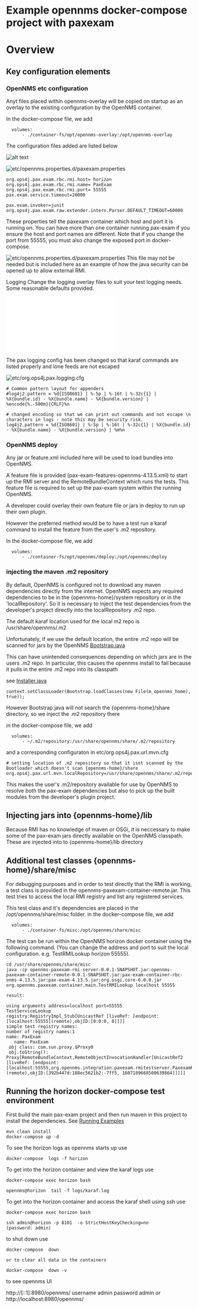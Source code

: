 # Example opennms docker-compose project with paxexam

# Overview

## Key configuration elements


### OpenNMS etc configuration
Anyt files placed within opennms-overlay will be copied on startup as an overlay to the existing configuration by the OpenNMS container.

In the docker-compose file, we add 

```
  volumes:
      - ./container-fs/opt/opennms-overlay:/opt/opennms-overlay
```
The configuration files added are listed below

![alt text](../docs/images/injectedFilesOpenNMS.jpg "Figure injectedFilesOpenNMS.jpg")

![etc/opennms.properties.d/paxexam.properties](../minimal-horizon/container-fs/opt/opennms-overlay/etc/opennms.properties.d/paxexam.properties)

```
org.ops4j.pax.exam.rbc.rmi.host= horizon
org.ops4j.pax.exam.rbc.rmi.name= PaxExam
org.ops4j.pax.exam.rbc.rmi.port= 55555
pax.exam.service.timeout=20000

pax.exam.invoker=junit
org.ops4j.pax.exam.raw.extender.intern.Parser.DEFAULT_TIMEOUT=60000

```
These properties tell the paxexam container which host and port it is running on. 
You can have more than one container running pax-exam if you ensure the host and port names are different. 
Note that if you change the port from 55555, you must also change the exposed port in docker-compose.

![etc/opennms.properties.d/paxexam.properties](../minimal-horizon/container-fs/opt/opennms-overlay/etc/opennms.properties.d/security.properties)
This file may not be needed but is included here as an example of how the java security can be opened up to allow external RMI.

Logging
Change the logging overlay files to suit your test logging needs.
Some reasonable defaults provided.

![etc/log4j2.xml](../minimal-horizon/container-fs/opt/opennms-overlay/etc/log4j2.xml)

The pax logging config has been changed so that karaf commands are listed properly and lone feeds are not escaped

![etc/org.ops4j.pax.logging.cfg](../minimal-horizon/container-fs/opt/opennms-overlay/etc/org.ops4j.pax.logging.cfg)

```
# Common pattern layout for appenders
#log4j2.pattern = %d{ISO8601} | %-5p | %-16t | %-32c{1} | %X{bundle.id} - %X{bundle.name} - %X{bundle.version} | %encode{%.-500m}{CRLF}%n

# changed encoding so that we can print out commands and not escape \n characters in logs - note this may be security risk.
log4j2.pattern = %d{ISO8601} | %-5p | %-16t | %-32c{1} | %X{bundle.id} - %X{bundle.name} - %X{bundle.version} | %m%n

```

### OpenNMS deploy
Any jar or feature.xml included here will be used to load bundles into OpenNMS. 

A feature file is provided (pax-exam-features-opennms-4.13.5.xml) to start up the RMI server and the RemoteBundleContext which runs the tests. 
This feature file is required to set up the pax-exam system within the running OpenNMS.

A developer could overlay their own feature file or jars in deploy to run up their own plugin.
 
However the preferred method would be to have a test run a karaf command to install the feature from the user's .m2 repository.

In the docker-compose file, we add 

```
  volumes:
      - ./container-fs/opt/opennms/deploy:/opt/opennms/deploy
```

### injecting the maven .m2 repository
By default, OpenNMS is configured not to download any maven dependencies directly from the internet.
OpenNMS expects any required dependencies to be in the {opennms-home}/system repository or in the 'localRepository'.
So it is necessary to inject the test dependencies from the developer's project directly into the localRepository .m2 repo.

The default karaf location used for the local m2 repo is /usr/share/opennms/.m2

Unfortunately, if we use the default location, the entire .m2 repo will be scanned for jars by the OpenNMS [Bootstrap.java](https://github.com/OpenNMS/opennms/blob/develop/opennms-bootstrap/src/main/java/org/opennms/bootstrap/Bootstrap.java)

This can have unintended consequences depending on which jars are in the users .m2 repo.
In particular, this causes the opennms install to fail because it pulls in the entire .m2 repo into its classpath

see [Installer.java](https://github.com/OpenNMS/opennms/blob/develop/opennms-install/src/main/java/org/opennms/install/Installer.java)

```
context.setClassLoader(Bootstrap.loadClasses(new File(m_opennms_home), true));
```
However Bootstrap.java will not search the {opennms-home}/share directory, so we inject the .m2 repository there

in the docker-compose file, we add 

```
  volumes:
      - ~/.m2/repository:/usr/share/opennms/share/.m2/repository
```
and a corresponding configuraton in
etc/org.ops4j.pax.url.mvn.cfg

```
# setting location of .m2 repository so that it isnt scanned by the Bootloader which doesn't scan {opennms-home}/share
org.ops4j.pax.url.mvn.localRepository=/usr/share/opennms/share/.m2/repository
```
This makes the user's .m2/repository available for use by OpenNMS to resolve both the pax-exam dependencies but also to pick up the built modules from the developer's plugin project.

## Injecting jars into {opennms-home}/lib
Because RMI has no knowledge of maven or OSGi, it is neccessary to make some of the pax-exam jars directly available on the OpenNMS classpath.
These are injected into to {opennms-home}/lib directory

## Additional test classes {opennms-home}/share/misc
For debugging purposes and in order to test directly that the RMI is working, a test class is provided in the opennms-paxexam-container-remote.jar. 
This test tries to access the local RMI registry and list any registered services. 

This test class and it's dependencies are placed in the /opt/opennms/share/misc folder.
in the docker-compose file, we add 

```
  volumes:
      - ./container-fs/misc:/opt/opennms/share/misc

```
The test can be run within the OpenNMS horizon docker container using the following command. 
(You can change the address and port to suit the local configuration. e.g. TestRMILookup horizon 55555). 
```
cd /usr/share/opennms/share/misc
java -cp opennms-paxexam-rmi-server-0.0.1-SNAPSHOT.jar:opennms-paxexam-container-remote-0.0.1-SNAPSHOT.jar:pax-exam-container-rbc-onms-4.13.5.jar:pax-exam-4.13.5.jar:org.osgi.core-6.0.0.jar org.opennms.paxexam.container.main.TestRMILookup localhost 55555

result:

using arguments address=localhost port=55555
TestServiceLookup
registry:RegistryImpl_Stub[UnicastRef [liveRef: [endpoint:[localhost:55555](remote),objID:[0:0:0, 0]]]]
simple test registry names:
number of registry names:1
name: PaxExam
   name: PaxExam
 obj class: com.sun.proxy.$Proxy0
 obj.toString():  Proxy[RemoteBundleContext,RemoteObjectInvocationHandler[UnicastRef2 [liveRef: [endpoint:[localhost:55555,org.opennms.integration.paxexam.rmitestserver.PaxexamRMIServerSocketFactory@4cdbe50f](remote),objID:[392b447d:188ec5621b2:-7ff5, 1607189668500639864]]]]]
```

## Running the horizon docker-compose test environment

First build the main pax-exam project and then run maven in this project to install the dependencies.
See [Running Examples](../docs/RunningExamples.md")

```
mvn clean install
docker-compose up -d
```

To see the horizon logs as opennms starts up use
```
docker-compose  logs -f horizon
```

To get into the horizon container and view the karaf logs use

```
docker-compose exec horizon bash

opennms@horizon  tail -f logs/karaf.log
```

To get into the horizon container and access the karaf shell using ssh use

```
docker-compose exec horizon bash

ssh admin@horizon -p 8101  -o StrictHostKeyChecking=no
(password: admin)

```
to shut down use
```
docker-compose  down

or to clear all data in the containers

docker-compose  down -v

```

to see opennms UI

http://[::1]:8980/opennms/   username admin password admin
or
http://localhost:8980/opennms/

